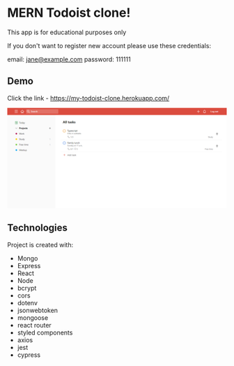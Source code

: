 # MERN Todoist clone!
This app is for educational purposes only

If you don't want to register new account please use these credentials:

email: jane@example.com
password: 111111

## Demo
Click the link - https://my-todoist-clone.herokuapp.com/

![my-todosit-clone](./client/public/images/todoist-screenshot.png)

## Technologies
Project is created with:
* Mongo
* Express
* React
* Node
* bcrypt
* cors
* dotenv
* jsonwebtoken
* mongoose
* react router
* styled components
* axios
* jest
* cypress
